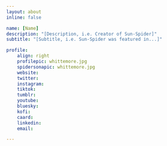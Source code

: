 ```yaml
---
layout: about
inline: false

name: [Name]
description: "[Description, i.e. Creator of Sun-Spider]"
subtitle: "[Subtitle, i.e. Sun-Spider was featured in...]"

profile: 
    align: right
    profilepic: whittemore.jpg
    spidersonapic: whittemore.jpg
    website: 
    twitter: 
    instagram: 
    tiktok: 
    tumblr: 
    youtube: 
    bluesky: 
    kofi: 
    caard: 
    linkedin: 
    email: 

---
```


<!-- longer bio here -->

